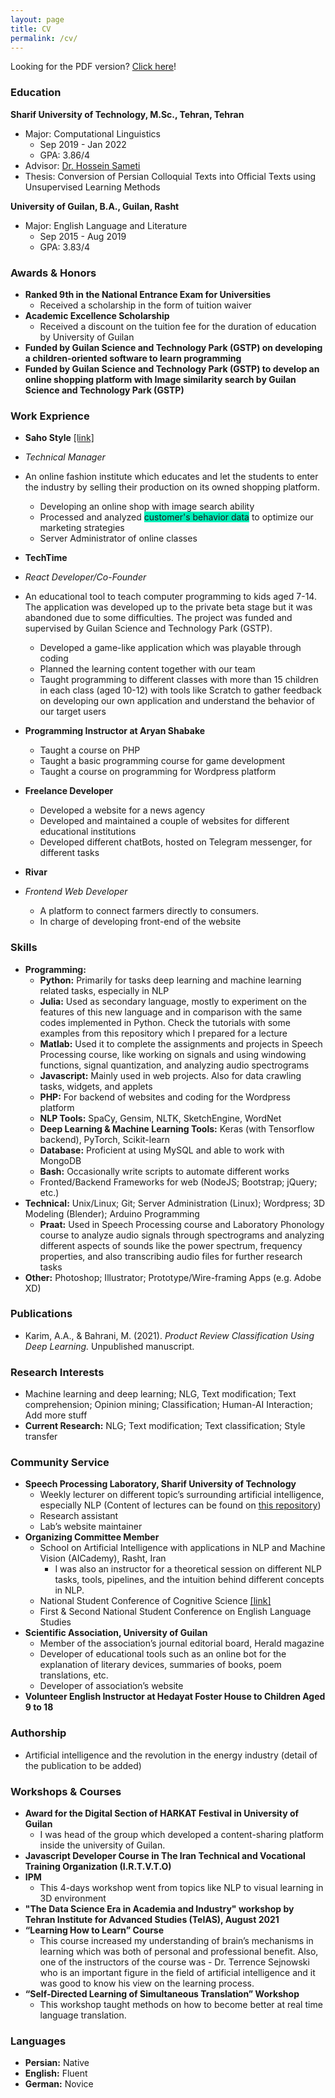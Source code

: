 ```yaml
---
layout: page
title: CV
permalink: /cv/
---
```

Looking for the PDF version? [Click here](#)!

### Education
**Sharif University of Technology, M.Sc., Tehran, Tehran**<br>
- Major: Computational Linguistics
    - Sep 2019 - Jan 2022
    - GPA: 3.86/4
- Advisor: [Dr. Hossein Sameti](http://sharif.edu/~sameti/)
- Thesis: Conversion of Persian Colloquial Texts into Official Texts using Unsupervised Learning Methods

**University of Guilan, B.A., Guilan, Rasht**<br>
- Major: English Language and Literature
    - Sep 2015 - Aug 2019
    - GPA: 3.83/4

### Awards & Honors
- **Ranked 9th in the National Entrance Exam for Universities**
    - Received a scholarship in the form of tuition waiver
- **Academic Excellence Scholarship**
    - Received a discount on the tuition fee for the duration of education by University of Guilan
- **Funded by Guilan Science and Technology Park (GSTP) on developing a children-oriented software to learn programming**
- **Funded by Guilan Science and Technology Park (GSTP) to develop an online shopping platform with Image similarity search by Guilan Science and Technology Park (GSTP)**

### Work Exprience
- **Saho Style** [[link]](https://sahostyle.com)
- *Technical Manager*
- An online fashion institute which educates and let the students to enter the industry by selling their production on its owned shopping platform.
    - Developing an online shop with image search ability
    - Processed and analyzed <span style="background-color:#00EEB9">customer's behavior data</span> to optimize our marketing strategies
    - Server Administrator of online classes

- **TechTime**
- *React Developer/Co-Founder*
- An educational tool to teach computer programming to kids aged 7-14. The application was developed up to the private beta stage but it was abandoned due to some difficulties. The project was funded and supervised by Guilan Science and Technology Park (GSTP).
    - Developed a game-like application which was playable through coding
    - Planned the learning content together with our team
    - Taught programming to different classes with more than 15 children in each class (aged 10-12) with tools like Scratch to gather feedback on developing our own application and understand the behavior of our target users
	
- **Programming Instructor at Aryan Shabake**
    - Taught a course on PHP
    - Taught a basic programming course for game development
    - Taught a course on programming for Wordpress platform

- **Freelance Developer**
    - Developed a website for a news agency
    - Developed and maintained a couple of websites for different educational institutions
    - Developed different chatBots, hosted on Telegram messenger, for different tasks

- **Rivar**
- *Frontend Web Developer*
    - A platform to connect farmers directly to consumers.
    - In charge of developing front-end of the website

### Skills
- **Programming:**
    - **Python:** Primarily for tasks deep learning and machine learning related tasks, especially in NLP
    - **Julia:** Used as secondary language, mostly to experiment on the features of this new language and in comparison with the same codes implemented in Python. Check the tutorials with some examples from this repository which I prepared for a lecture
    - **Matlab:** Used it to complete the assignments and projects in Speech Processing course, like working on signals and using windowing functions, signal quantization, and analyzing audio spectrograms
    - **Javascript:** Mainly used in web projects. Also for data crawling tasks, widgets, and applets
    - **PHP:** For backend of websites and coding for the Wordpress platform
    - **NLP Tools:** SpaCy, Gensim, NLTK, SketchEngine, WordNet
    - **Deep Learning & Machine Learning Tools:** Keras (with Tensorflow backend), PyTorch, Scikit-learn
    - **Database:** Proficient at using MySQL and able to work with MongoDB
    - **Bash:** Occasionally write scripts to automate different works 
    - Fronted/Backend Frameworks for web (NodeJS; Bootstrap; jQuery; etc.)
- **Technical:** Unix/Linux; Git; Server Administration (Linux); Wordpress; 3D Modeling (Blender); Arduino Programming
    - **Praat:** Used in Speech Processing course and Laboratory Phonology course to analyze audio signals through spectrograms and analyzing different aspects of sounds like the power spectrum, frequency properties, and also transcribing audio files for further research tasks
- **Other:** Photoshop; Illustrator; Prototype/Wire-framing Apps (e.g. Adobe XD)

### Publications
- Karim, A.A., & Bahrani, M. (2021). *Product Review Classification Using Deep Learning.* Unpublished manuscript.

### Research Interests
- Machine learning and deep learning; NLG, Text modification; Text comprehension; Opinion mining; Classification; Human-AI Interaction;  Add more stuff
- **Current Research:** NLG; Text modification; Text classification; Style transfer

### Community Service  
- **Speech Processing Laboratory, Sharif University of Technology**
    - Weekly lecturer on different topic’s surrounding artificial intelligence, especially NLP (Content of lectures can be found on [this repository](https://github.com/Sharif-SLPL/Lectures))
    - Research assistant
    - Lab’s website maintainer
- **Organizing Committee Member**
    - School on Artificial Intelligence with applications in NLP and Machine Vision (AICademy), Rasht, Iran
        - I was also an instructor for a theoretical session on different NLP tasks, tools, pipelines, and the intuition behind different concepts in NLP.
    - National Student Conference of Cognitive Science [[link]](https://nscc.ir/)
    - First & Second National Student Conference on English Language Studies
- **Scientific Association, University of Guilan**
    - Member of the association’s journal editorial board, Herald magazine
    - Developer of educational tools such as an online bot for the explanation of literary devices, summaries of books, poem translations, etc.
    - Developer of association’s website
- **Volunteer English Instructor at Hedayat Foster House to Children Aged 9 to 18**

### Authorship
- Artificial intelligence and the revolution in the energy industry (detail of the publication to be added)

### Workshops & Courses
- **Award for the Digital Section of HARKAT Festival in University of Guilan**
    - I was head of the group which developed a content-sharing platform inside the university of Guilan.
- **Javascript Developer Course in The Iran Technical and Vocational Training Organization (I.R.T.V.T.O)**
- **IPM**
    - This 4-days workshop went from topics like NLP to visual learning in 3D environment
- **"The Data Science Era in Academia and Industry" workshop by Tehran Institute for Advanced Studies (TeIAS), August 2021**
- **“Learning How to Learn” Course**
    - This course increased my understanding of brain’s mechanisms in learning which was both of personal and professional benefit. Also, one of the instructors of the course was - Dr. Terrence Sejnowski who is an important figure in the field of artificial intelligence and it was good to know his view on the learning process.
- **“Self-Directed Learning of Simultaneous Translation” Workshop**
    - This workshop taught methods on how to become better at real time language translation.

### Languages
- **Persian:** Native
- **English:** Fluent
- **German:** Novice